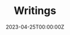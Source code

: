 ---
title: Writings
summary: A wide variety of writings - read at your own risk (or benefit)!
date: "2023-04-25T00:00:00Z"
authors: ["admin"]
tags: ''
# featured: true - to add when more writings come out
# categories: ["name"] 
# eventually will add in categories based on what I post

# will need to switch draft to false once I'm ready
draft: false

# View.
#   1 = List
#   2 = Compact
#   3 = Card
view: 5

# Optional header image (relative to `static/media/` folder).
header:
  caption: ''
  image: ''
---
